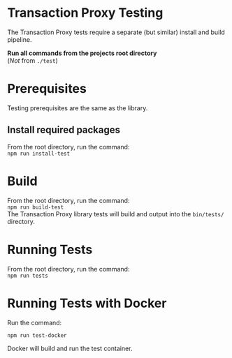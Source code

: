 # Transaction Proxy Testing
The Transaction Proxy tests require a separate (but similar) install and build pipeline.

**Run all commands from the projects root directory**  
(*Not* from `./test`)

# Prerequisites 
Testing prerequisites are the same as the library.

## Install required packages
From the root directory, run the command:  
`npm run install-test`

# Build
From the root directory, run the command:  
`npm run build-test`  
The Transaction Proxy library tests will build and output into the `bin/tests/` directory.

# Running Tests
From the root directory, run the command:  
`npm run tests`

# Running Tests with Docker
Run the command:
```
npm run test-docker
```
Docker will build and run the test container.